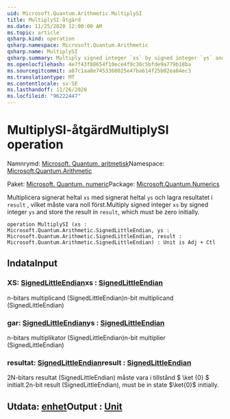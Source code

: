 ```yaml
---
uid: Microsoft.Quantum.Arithmetic.MultiplySI
title: MultiplySI-åtgärd
ms.date: 11/25/2020 12:00:00 AM
ms.topic: article
qsharp.kind: operation
qsharp.namespace: Microsoft.Quantum.Arithmetic
qsharp.name: MultiplySI
qsharp.summary: Multiply signed integer `xs` by signed integer `ys` and store the result in `result`, which must be zero initially.
ms.openlocfilehash: 4e7f43f88654f10ece4f9c30c5bfde9a779b18ba
ms.sourcegitcommit: a87c1aa8e7453360025e47ba614f25b02ea84ec3
ms.translationtype: MT
ms.contentlocale: sv-SE
ms.lasthandoff: 11/26/2020
ms.locfileid: "96222447"
---
```

# <a name="multiplysi-operation"></a><span data-ttu-id="e5a82-102">MultiplySI-åtgärd</span><span class="sxs-lookup"><span data-stu-id="e5a82-102">MultiplySI operation</span></span>

<span data-ttu-id="e5a82-103">Namnrymd: [Microsoft. Quantum. aritmetisk](xref:Microsoft.Quantum.Arithmetic)</span><span class="sxs-lookup"><span data-stu-id="e5a82-103">Namespace: [Microsoft.Quantum.Arithmetic](xref:Microsoft.Quantum.Arithmetic)</span></span>

<span data-ttu-id="e5a82-104">Paket: [Microsoft. Quantum. numeric](https://nuget.org/packages/Microsoft.Quantum.Numerics)</span><span class="sxs-lookup"><span data-stu-id="e5a82-104">Package: [Microsoft.Quantum.Numerics](https://nuget.org/packages/Microsoft.Quantum.Numerics)</span></span>


<span data-ttu-id="e5a82-105">Multiplicera signerat heltal `xs` med signerat heltal `ys` och lagra resultatet i `result` , vilket måste vara noll först.</span><span class="sxs-lookup"><span data-stu-id="e5a82-105">Multiply signed integer `xs` by signed integer `ys` and store the result in `result`, which must be zero initially.</span></span>

```qsharp
operation MultiplySI (xs : Microsoft.Quantum.Arithmetic.SignedLittleEndian, ys : Microsoft.Quantum.Arithmetic.SignedLittleEndian, result : Microsoft.Quantum.Arithmetic.SignedLittleEndian) : Unit is Adj + Ctl
```


## <a name="input"></a><span data-ttu-id="e5a82-106">Indata</span><span class="sxs-lookup"><span data-stu-id="e5a82-106">Input</span></span>

### <a name="xs--signedlittleendian"></a><span data-ttu-id="e5a82-107">XS: [SignedLittleEndian](xref:Microsoft.Quantum.Arithmetic.SignedLittleEndian)</span><span class="sxs-lookup"><span data-stu-id="e5a82-107">xs : [SignedLittleEndian](xref:Microsoft.Quantum.Arithmetic.SignedLittleEndian)</span></span>

<span data-ttu-id="e5a82-108">n-bitars multiplicand (SignedLittleEndian)</span><span class="sxs-lookup"><span data-stu-id="e5a82-108">n-bit multiplicand (SignedLittleEndian)</span></span>


### <a name="ys--signedlittleendian"></a><span data-ttu-id="e5a82-109">gar: [SignedLittleEndian](xref:Microsoft.Quantum.Arithmetic.SignedLittleEndian)</span><span class="sxs-lookup"><span data-stu-id="e5a82-109">ys : [SignedLittleEndian](xref:Microsoft.Quantum.Arithmetic.SignedLittleEndian)</span></span>

<span data-ttu-id="e5a82-110">n-bitars multiplikator (SignedLittleEndian)</span><span class="sxs-lookup"><span data-stu-id="e5a82-110">n-bit multiplier (SignedLittleEndian)</span></span>


### <a name="result--signedlittleendian"></a><span data-ttu-id="e5a82-111">resultat: [SignedLittleEndian](xref:Microsoft.Quantum.Arithmetic.SignedLittleEndian)</span><span class="sxs-lookup"><span data-stu-id="e5a82-111">result : [SignedLittleEndian](xref:Microsoft.Quantum.Arithmetic.SignedLittleEndian)</span></span>

<span data-ttu-id="e5a82-112">2N-bitars resultat (SignedLittleEndian) måste vara i tillstånd $ \ket {0} $ initialt.</span><span class="sxs-lookup"><span data-stu-id="e5a82-112">2n-bit result (SignedLittleEndian), must be in state $\ket{0}$ initially.</span></span>



## <a name="output--unit"></a><span data-ttu-id="e5a82-113">Utdata: [enhet](xref:microsoft.quantum.lang-ref.unit)</span><span class="sxs-lookup"><span data-stu-id="e5a82-113">Output : [Unit](xref:microsoft.quantum.lang-ref.unit)</span></span>

